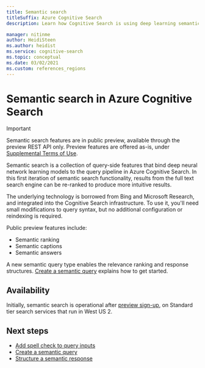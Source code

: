 ```yaml
---
title: Semantic search
titleSuffix: Azure Cognitive Search
description: Learn how Cognitive Search is using deep learning semantic search models from Bing to make search results more intuitive.

manager: nitinme
author: HeidiSteen
ms.author: heidist
ms.service: cognitive-search
ms.topic: conceptual
ms.date: 03/02/2021
ms.custom: references_regions
---
```

# Semantic search in Azure Cognitive Search

> [!IMPORTANT]
> Semantic search features are in public preview, available through the preview REST API only. Preview features are offered as-is, under [Supplemental Terms of Use](https://azure.microsoft.com/support/legal/preview-supplemental-terms/).

Semantic search is a collection of query-side features that bind deep neural network learning models to the query pipeline in Azure Cognitive Search. In this first iteration of semantic search functionality, results from the full text search engine can be re-ranked to produce more intuitive results.

The underlying technology is borrowed from Bing and Microsoft Research, and integrated into the Cognitive Search infrastructure. To use it, you'll need small modifications to query syntax, but no additional configuration or reindexing is required.

Public preview features include:

+ Semantic ranking
+ Semantic captions
+ Semantic answers

A new semantic query type enables the relevance ranking and response structures. [Create a semantic query](semantic-how-to-query-request.md) explains how to get started.

## Availability

Initially, semantic search is operational after [preview sign-up](https://aka.ms/TBD), on Standard tier search services that run in West US 2.

## Next steps

+ [Add spell check to query inputs](speller-how-to-add.md)
+ [Create a semantic query](semantic-how-to-query-request.md)
+ [Structure a semantic response](semantic-how-to-query-response.md)
